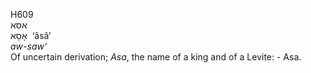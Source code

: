 <body>
  <p>H609<br>  אסא  <br> אָסָא  ‎  ‘âsâ‘  <br><i>aw-saw‘ </i><br>Of uncertain derivation; <i>Asa</i>, the name of a king and of a Levite: - Asa.<br></p>
 </body>